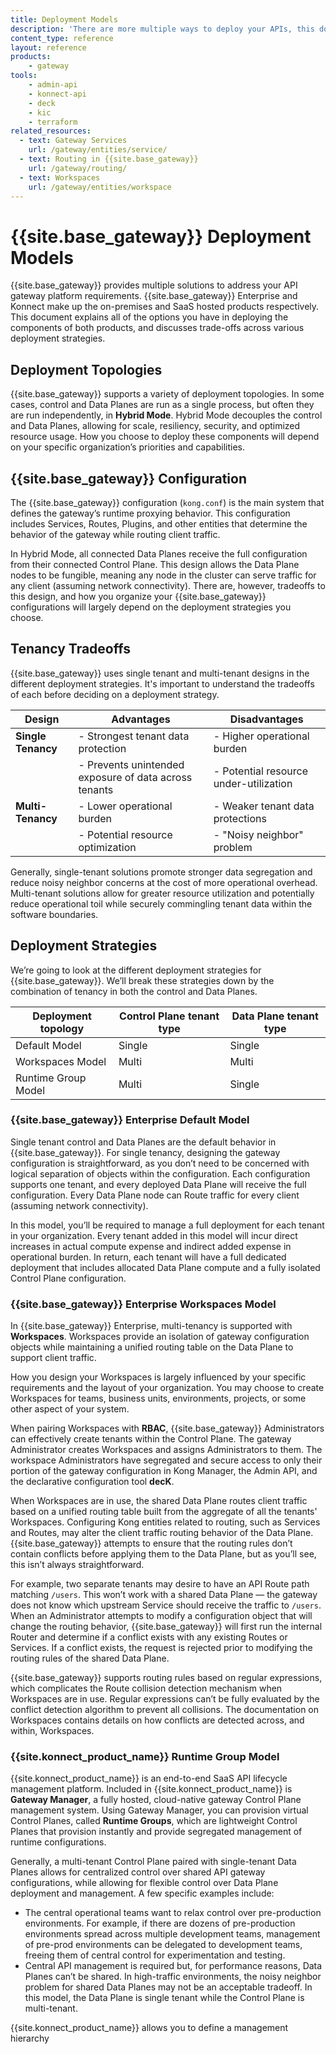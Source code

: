 ```yaml
---
title: Deployment Models
description: 'There are more multiple ways to deploy your APIs, this doc explains the various advantages and trade-offs across the deployment strategies.'
content_type: reference
layout: reference
products:
    - gateway
tools:
    - admin-api
    - konnect-api
    - deck
    - kic
    - terraform
related_resources:
  - text: Gateway Services
    url: /gateway/entities/service/
  - text: Routing in {{site.base_gateway}}
    url: /gateway/routing/
  - text: Workspaces
    url: /gateway/entities/workspace
---
```



# {{site.base_gateway}} Deployment Models

{{site.base_gateway}} provides multiple solutions to address your API gateway platform requirements. {{site.base_gateway}} Enterprise and Konnect make up the on-premises and SaaS hosted products respectively. This document explains all of the options you have in deploying the components of both products, and discusses trade-offs across various deployment strategies.


## Deployment Topologies 

{{site.base_gateway}} supports a variety of deployment topologies. In some cases, control and Data Planes are run as a single process, but often they are run independently, in **Hybrid Mode**. Hybrid Mode decouples the control and Data Planes, allowing for scale, resiliency, security, and optimized resource usage. How you choose to deploy these components will depend on your specific organization’s priorities and capabilities.

## {{site.base_gateway}} Configuration

The {{site.base_gateway}} configuration (`kong.conf`) is the main system that defines the gateway’s runtime proxying behavior. This configuration includes Services, Routes, Plugins, and other entities that determine the behavior of the gateway while routing client traffic.

In Hybrid Mode, all connected Data Planes receive the full configuration from their connected Control Plane. This design allows the Data Plane nodes to be fungible, meaning any node in the cluster can serve traffic for any client (assuming network connectivity). There are, however, tradeoffs to this design, and how you organize your {{site.base_gateway}} configurations will largely depend on the deployment strategies you choose.

## Tenancy Tradeoffs

{{site.base_gateway}} uses single tenant and multi-tenant designs in the different deployment strategies. It's important to understand the tradeoffs of each before deciding on a deployment strategy.

| **Design**           | **Advantages**                                    | **Disadvantages**                                  |
|----------------------|---------------------------------------------------|----------------------------------------------------|
| **Single Tenancy**    | - Strongest tenant data protection                | - Higher operational burden                        |
|                      | - Prevents unintended exposure of data across tenants | - Potential resource under-utilization             |
| **Multi-Tenancy**     | - Lower operational burden                        | - Weaker tenant data protections                   |
|                      | - Potential resource optimization                 | - "Noisy neighbor" problem                        |

Generally, single-tenant solutions promote stronger data segregation and reduce noisy neighbor concerns at the cost of more operational overhead. Multi-tenant solutions allow for greater resource utilization and potentially reduce operational toil while securely commingling tenant data within the software boundaries. 

## Deployment Strategies

We’re going to look at the different deployment strategies for {{site.base_gateway}}. We’ll break these strategies down by the combination of tenancy in both the control and Data Planes.

| Deployment topology | Control Plane tenant type | Data Plane tenant type |
|--------------------|---------------------------|------------------------|
| Default Model | Single | Single |
| Workspaces Model | Multi | Multi |
| Runtime Group Model | Multi | Single |

### {{site.base_gateway}} Enterprise Default Model

Single tenant control and Data Planes are the default behavior in {{site.base_gateway}}. For single tenancy, designing the gateway configuration is straightforward, as you don’t need to be concerned with logical separation of objects within the configuration. Each configuration supports one tenant, and every deployed Data Plane will receive the full configuration. Every Data Plane node can Route traffic for every client (assuming network connectivity). 

In this model, you’ll be required to manage a full deployment for each tenant in your organization. Every tenant added in this model will incur direct increases in actual compute expense and indirect added expense in operational burden. In return, each tenant will have a full dedicated deployment that includes allocated Data Plane compute and a fully isolated Control Plane configuration.

### {{site.base_gateway}} Enterprise Workspaces Model

In {{site.base_gateway}} Enterprise, multi-tenancy is supported with **Workspaces**. Workspaces provide an isolation of gateway configuration objects while maintaining a unified routing table on the Data Plane to support client traffic.

How you design your Workspaces is largely influenced by your specific requirements and the layout of your organization. You may choose to create Workspaces for teams, business units, environments, projects, or some other aspect of your system.

When pairing Workspaces with **RBAC**, {{site.base_gateway}} Administrators can effectively create tenants within the Control Plane. The gateway Administrator creates Workspaces and assigns Administrators to them. The workspace Administrators have segregated and secure access to only their portion of the gateway configuration in Kong Manager, the Admin API, and the declarative configuration tool **decK**.

When Workspaces are in use, the shared Data Plane routes client traffic based on a unified routing table built from the aggregate of all the tenants' Workspaces. Configuring Kong entities related to routing, such as Services and Routes, may alter the client traffic routing behavior of the Data Plane. {{site.base_gateway}} attempts to ensure that the routing rules don’t contain conflicts before applying them to the Data Plane, but as you’ll see, this isn’t always straightforward.

For example, two separate tenants may desire to have an API Route path matching `/users`. This won’t work with a shared Data Plane — the gateway does not know which upstream Service should receive the traffic to `/users`. When an Administrator attempts to modify a configuration object that will change the routing behavior, {{site.base_gateway}} will first run the internal Router and determine if a conflict exists with any existing Routes or Services. If a conflict exists, the request is rejected prior to modifying the routing rules of the shared Data Plane. 

{{site.base_gateway}} supports routing rules based on regular expressions, which complicates the Route collision detection mechanism when Workspaces are in use. Regular expressions can’t be fully evaluated by the conflict detection algorithm to prevent all collisions. The 
documentation on Workspaces contains details on how conflicts are detected across, and within, Workspaces.



### {{site.konnect_product_name}} Runtime Group Model

{{site.konnect_product_name}} is an end-to-end SaaS API lifecycle management platform. Included in {{site.konnect_product_name}} is **Gateway Manager**, a fully hosted, cloud-native gateway Control Plane management system. Using Gateway Manager, you can provision virtual Control Planes, called **Runtime Groups**, which are lightweight Control Planes that provision instantly and provide segregated management of runtime configurations.

Generally, a multi-tenant Control Plane paired with single-tenant Data Planes allows for centralized control over shared API gateway configurations, while allowing for flexible control over Data Plane deployment and management. A few specific examples include:

- The central operational teams want to relax control over pre-production environments. For example, if there are dozens of pre-production environments spread across multiple development teams, management of pre-prod environments can be delegated to development teams, freeing them of central control for experimentation and testing.
- Central API management is required but, for performance reasons, Data Planes can’t be shared. In high-traffic environments, the noisy neighbor problem for shared Data Planes may not be an acceptable tradeoff. In this model, the Data Plane is single tenant while the Control Plane is multi-tenant.

{{site.konnect_product_name}} allows you to define a management hierarchy


